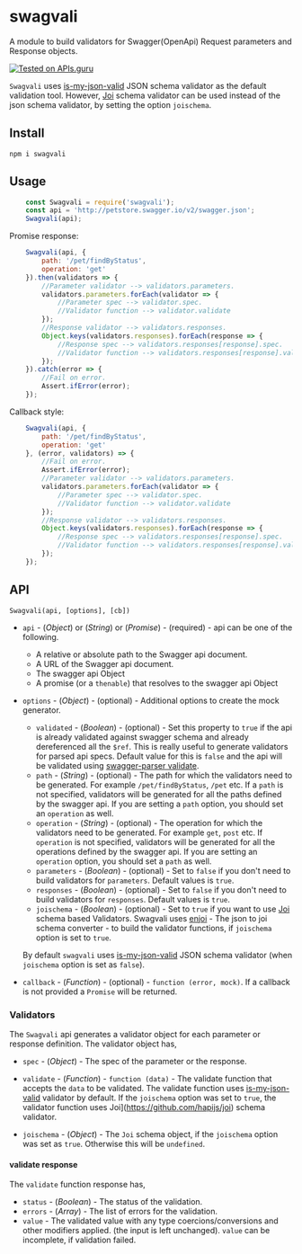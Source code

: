 # swagvali
A module to build validators for Swagger(OpenApi) Request parameters and Response objects.

[![Tested on APIs.guru](http://api.apis.guru/badges/tested_on.svg)](https://APIs.guru)

`Swagvali` uses [is-my-json-valid](https://github.com/mafintosh/is-my-json-valid) JSON schema validator as the default validation tool. However, [Joi](https://github.com/hapijs/joi) schema validator can be used instead of the json schema validator, by setting the option `joischema`.

## Install

```
npm i swagvali
```

## Usage

```javascript
    const Swagvali = require('swagvali');
    const api = 'http://petstore.swagger.io/v2/swagger.json';
    Swagvali(api);
```

Promise response:

```javascript
    Swagvali(api, {
        path: '/pet/findByStatus',
        operation: 'get'
    }).then(validators => {
        //Parameter validator --> validators.parameters.
        validators.parameters.forEach(validator => {
            //Parameter spec --> validator.spec.
            //Validator function --> validator.validate
        });
        //Response validator --> validators.responses.
        Object.keys(validators.responses).forEach(response => {
            //Response spec --> validators.responses[response].spec.
            //Validator function --> validators.responses[response].validate
        });
    }).catch(error => {
        //Fail on error.
        Assert.ifError(error);
    });
```

Callback style:

```javascript
    Swagvali(api, {
        path: '/pet/findByStatus',
        operation: 'get'
    }, (error, validators) => {
        //Fail on error.
        Assert.ifError(error);
        //Parameter validator --> validators.parameters.
        validators.parameters.forEach(validator => {
            //Parameter spec --> validator.spec.
            //Validator function --> validator.validate
        });
        //Response validator --> validators.responses.
        Object.keys(validators.responses).forEach(response => {
            //Response spec --> validators.responses[response].spec.
            //Validator function --> validators.responses[response].validate
        });
    });
```

## API

`Swagvali(api, [options], [cb])`

* `api` - (*Object*) or (*String*) or (*Promise*) - (required) - api can be one of the following.
    - A relative or absolute path to the Swagger api document.
    - A URL of the Swagger api document.
    - The swagger api Object
    - A promise (or a `thenable`) that resolves to the swagger api Object

* `options` - (*Object*) - (optional) - Additional options to create the mock generator.
    - `validated` -  (*Boolean*) - (optional) - Set this property to `true` if the api is already validated against swagger schema and already dereferenced all the `$ref`. This is really useful to generate validators for parsed api specs. Default value for this is `false` and the api will be validated using [swagger-parser validate](https://github.com/BigstickCarpet/swagger-parser/blob/master/docs/swagger-parser.md#validateapi-options-callback).
    - `path` - (*String*) - (optional) - The path for which the validators need to be generated. For example `/pet/findByStatus`, `/pet` etc. If a `path` is not specified, validators will be generated for all the paths defined by the swagger api. If you are setting a `path` option, you should set an `operation` as well.
    - `operation` - (*String*) - (optional) - The operation for which the validators need to be generated. For example `get`, `post` etc. If `operation` is not specified, validators will be generated for all the operations defined by the swagger api. If you are setting an `operation` option, you should set a `path` as well.
    - `parameters` - (*Boolean*) - (optional) - Set to `false` if you don't need to build validators for `parameters`. Default values is `true`.
    - `responses` - (*Boolean*) - (optional) - Set to `false` if you don't need to build validators for `responses`. Default values is `true`.
    - `joischema` - (*Boolean*) - (optional) - Set to `true` if you want to use [Joi](https://github.com/hapijs/joi) schema based Validators. Swagvali uses [enjoi](https://github.com/tlivings/enjoi) - The json to joi schema converter - to build the validator functions, if `joischema` option is set to `true`.

    By default `swagvali` uses [is-my-json-valid](https://github.com/mafintosh/is-my-json-valid) JSON schema validator (when `joischema` option is set as `false`).

* `callback` -  (*Function*) - (optional) - `function (error, mock)`. If a callback is not provided a `Promise` will be returned.

### Validators

The `Swagvali` api generates a validator object for each parameter or response definition. The validator object has,

- `spec` - (*Object*) - The spec of the parameter or the response.

- `validate` - (*Function*) - `function (data)` - The validate function that accepts the `data` to be validated. The validate function uses [is-my-json-valid](https://github.com/mafintosh/is-my-json-valid) validator by default. If the `joischema` option was set to `true`, the validator function uses Joi](https://github.com/hapijs/joi) schema validator.

- `joischema` - (*Object*) - The `Joi` schema object, if the `joischema` option was set as `true`. Otherwise this will be `undefined`.

#### validate response

The `validate` function response has,

- `status` - (*Boolean*) - The status of the validation.
- `errors` - (*Array*) - The list of errors for the validation.
- `value` - The validated value with any type coercions/conversions and other modifiers applied. (the input is left unchanged). `value` can be incomplete, if validation failed.
